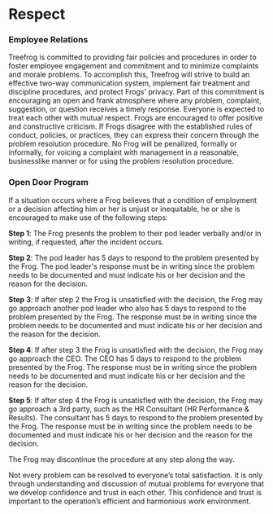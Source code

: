 # Respect

### Employee Relations

Treefrog is committed to providing fair policies and procedures in order to foster employee engagement and commitment and to minimize complaints and morale problems. To accomplish this, Treefrog will strive to build an effective two-way communication system, implement fair treatment and discipline procedures, and protect Frogs' privacy. Part of this commitment is encouraging an open and frank atmosphere where any problem, complaint, suggestion, or question receives a timely response. Everyone is expected to treat each other with mutual respect. Frogs are encouraged to offer positive and constructive criticism. If Frogs disagree with the established rules of conduct, policies, or practices, they can express their concern through the problem resolution procedure. No Frog will be penalized, formally or informally, for voicing a complaint with management in a reasonable, businesslike manner or for using the problem resolution procedure.

### Open Door Program

If a situation occurs where a Frog believes that a condition of employment or a decision affecting him or her is unjust or inequitable, he or she is encouraged to make use of the following steps: 

**Step 1**: The Frog presents the problem to their pod leader verbally and/or in writing, if requested, after the incident occurs.

**Step 2**: The pod leader has 5 days to respond to the problem presented by the Frog. The pod leader's response must be in writing since the problem needs to be documented and must indicate his or her decision and the reason for the decision.

**Step 3**: If after step 2 the Frog is unsatisfied with the decision, the Frog may go approach another pod leader who also has 5 days to respond to the problem presented by the Frog. The response must be in writing since the problem needs to be documented and must indicate his or her decision and the reason for the decision.

**Step 4**: If after step 3 the Frog is unsatisfied with the decision, the Frog may go approach the CEO.  The CEO has 5 days to respond to the problem presented by the Frog. The response must be in writing since the problem needs to be documented and must indicate his or her decision and the reason for the decision.

**Step 5**: If after step 4 the Frog is unsatisfied with the decision, the Frog may go approach a 3rd party, such as the HR Consultant (HR Performance & Results).  The consultant has 5 days to respond to the problem presented by the Frog. The response must be in writing since the problem needs to be documented and must indicate his or her decision and the reason for the decision.

The Frog may discontinue the procedure at any step along the way.

Not every problem can be resolved to everyone’s total satisfaction. It is only through understanding and discussion of mutual problems for everyone that we develop confidence and trust in each other. This confidence and trust is important to the operation’s efficient and harmonious work environment.


